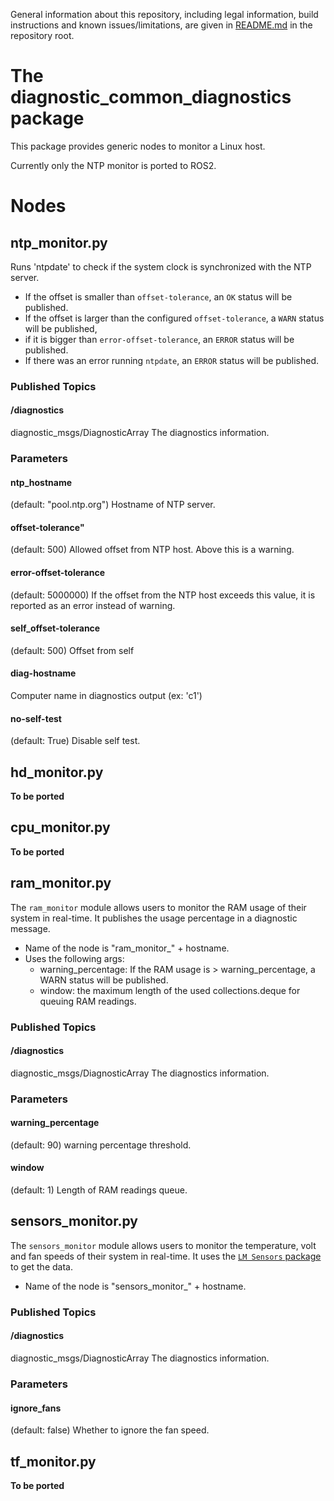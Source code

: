 General information about this repository, including legal information, build instructions and known issues/limitations, are given in [README.md](../README.md) in the repository root.

# The diagnostic_common_diagnostics package
This package provides generic nodes to monitor a Linux host.

Currently only the NTP monitor is ported to ROS2.

# Nodes

## ntp_monitor.py
Runs 'ntpdate' to check if the system clock is synchronized with the NTP server. 
* If the offset is smaller than `offset-tolerance`, an `OK` status will be published.
* If the offset is larger than the configured `offset-tolerance`, a `WARN` status will be published,
* if it is bigger than `error-offset-tolerance`, an `ERROR` status will be published.
* If there was an error running `ntpdate`, an `ERROR` status will be published.

### Published Topics
#### /diagnostics
diagnostic_msgs/DiagnosticArray
The diagnostics information.

### Parameters
#### ntp_hostname 
(default: "pool.ntp.org")
Hostname of NTP server.

#### offset-tolerance"
(default: 500)
Allowed offset from NTP host. Above this is a warning.

#### error-offset-tolerance
(default: 5000000)
If the offset from the NTP host exceeds this value, it is reported as an error instead of warning.

#### self_offset-tolerance
(default: 500)
Offset from self

#### diag-hostname
Computer name in diagnostics output (ex: 'c1')

#### no-self-test
(default: True)
Disable self test.

## hd_monitor.py
**To be ported**

## cpu_monitor.py
**To be ported**

## ram_monitor.py
The `ram_monitor` module allows users to monitor the RAM usage of their system in real-time.
It publishes the usage percentage in a diagnostic message.

* Name of the node is "ram_monitor_" + hostname.
* Uses the following args:
  * warning_percentage: If the RAM usage is > warning_percentage, a WARN status will be published.
  * window: the maximum length of the used collections.deque for queuing RAM readings.

### Published Topics
#### /diagnostics
diagnostic_msgs/DiagnosticArray
The diagnostics information.

### Parameters
#### warning_percentage
(default: 90)
warning percentage threshold.

#### window
(default: 1)
Length of RAM readings queue.

## sensors_monitor.py
The `sensors_monitor` module allows users to monitor the temperature, volt and fan speeds of their system in real-time.
It uses the [`LM Sensors` package](https://packages.debian.org/sid/utils/lm-sensors) to get the data.

* Name of the node is "sensors_monitor_" + hostname.

### Published Topics
#### /diagnostics
diagnostic_msgs/DiagnosticArray
The diagnostics information.

### Parameters
#### ignore_fans
(default: false)
Whether to ignore the fan speed.

## tf_monitor.py
**To be ported**
